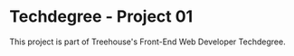 # Techdegree - Project 01 

This project is part of Treehouse's Front-End Web Developer Techdegree. 
